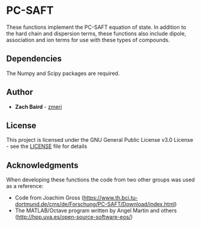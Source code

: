 # PC-SAFT

These functions implement the PC-SAFT equation of state. In addition to the hard chain and dispersion terms, these functions also include dipole, association and ion terms for use with these types of compounds.

## Dependencies

The Numpy and Scipy packages are required.

## Author

* **Zach Baird** - [zmeri](https://github.com/zmeri)

## License

This project is licensed under the GNU General Public License v3.0 License - see the [LICENSE](LICENSE) file for details

## Acknowledgments

When developing these functions the code from two other groups was used as a reference:
* Code from Joachim Gross (https://www.th.bci.tu-dortmund.de/cms/de/Forschung/PC-SAFT/Download/index.html)
* The MATLAB/Octave program written by Angel Martin and others (http://hpp.uva.es/open-source-software-eos/) 

